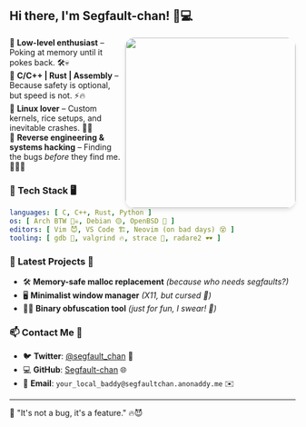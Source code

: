 ## Hi there, I'm Segfault-chan! 👾💻

<img src="https://media.tenor.com/NRJLKU_Rk4IAAAAM/kogami-akira-akira-kogami.gif" width="300" align="right" style="border-radius: 16px; box-shadow: 0 4px 6px rgba(0, 0, 0, 0.1);" />

🔹 **Low-level enthusiast** – Poking at memory until it pokes back. 🛠️💀  
🔹 **C/C++ | Rust | Assembly** – Because safety is optional, but speed is not. ⚡🔥  
🔹 **Linux lover** – Custom kernels, rice setups, and inevitable crashes. 🐧💥  
🔹 **Reverse engineering & systems hacking** – Finding the bugs *before* they find me. 🕵️‍♀️🐞  

### 🔧 Tech Stack 🖥️
```yaml
languages: [ C, C++, Rust, Python ]
os: [ Arch BTW 🏴‍☠️, Debian 🟡, OpenBSD 🦀 ]
editors: [ Vim 😈, VS Code 🏗, Neovim (on bad days) 😵 ]
tooling: [ gdb 🔎, valgrind 🔥, strace 📜, radare2 🕶 ]
```

### 📝 Latest Projects 🚀
- 🛠 **Memory-safe malloc replacement** *(because who needs segfaults?)*
- 🖥 **Minimalist window manager** *(X11, but cursed 👹)*
- 🏴‍☠️ **Binary obfuscation tool** *(just for fun, I swear! 🤫)*

### 📫 Contact Me 📩
- 🐦 **Twitter**: [@segfault_chan](https://www.youtube.com/watch?v=dQw4w9WgXcQ) 🎵
- 💻 **GitHub**: [Segfault-chan](https://github.com/Segfault-chan) 🌐
- 📧 **Email**: `your_local_baddy@segfaultchan.anonaddy.me` ✉️

---
💾 "It's not a bug, it's a feature." 🔥😈
